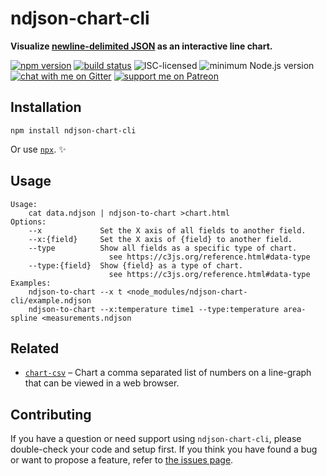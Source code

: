 # ndjson-chart-cli

**Visualize [newline-delimited JSON](http://ndjson.org/) as an interactive line chart.**

[![npm version](https://img.shields.io/npm/v/ndjson-chart-cli.svg)](https://www.npmjs.com/package/ndjson-chart-cli)
[![build status](https://api.travis-ci.org/derhuerst/ndjson-chart-cli.svg?branch=master)](https://travis-ci.org/derhuerst/ndjson-chart-cli)
![ISC-licensed](https://img.shields.io/github/license/derhuerst/ndjson-chart-cli.svg)
![minimum Node.js version](https://img.shields.io/node/v/ndjson-chart-cli.svg)
[![chat with me on Gitter](https://img.shields.io/badge/chat%20with%20me-on%20gitter-512e92.svg)](https://gitter.im/derhuerst)
[![support me on Patreon](https://img.shields.io/badge/support%20me-on%20patreon-fa7664.svg)](https://patreon.com/derhuerst)


## Installation

```shell
npm install ndjson-chart-cli
```

Or use [`npx`](https://npmjs.com/package/npx). ✨


## Usage

```
Usage:
    cat data.ndjson | ndjson-to-chart >chart.html
Options:
	--x             Set the X axis of all fields to another field.
	--x:{field}     Set the X axis of {field} to another field.
	--type          Show all fields as a specific type of chart.
	                  see https://c3js.org/reference.html#data-type
	--type:{field}  Show {field} as a type of chart.
	                  see https://c3js.org/reference.html#data-type
Examples:
	ndjson-to-chart --x t <node_modules/ndjson-chart-cli/example.ndjson
	ndjson-to-chart --x:temperature time1 --type:temperature area-spline <measurements.ndjson
```


## Related

- [`chart-csv`](https://github.com/watson/chart-csv) – Chart a comma separated list of numbers on a line-graph that can be viewed in a web browser.


## Contributing

If you have a question or need support using `ndjson-chart-cli`, please double-check your code and setup first. If you think you have found a bug or want to propose a feature, refer to [the issues page](https://github.com/derhuerst/ndjson-chart-cli/issues).

